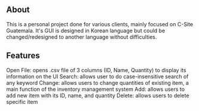 ## About
This is a personal project done for various clients, mainly focused on C-Site Guatemala. It's GUI is designed in Korean language but could be changed/redesigned to another language without difficulties. 

## Features
Open File: opens .csv file of 3 columns (ID, Name, Quantity) to display its information on the UI
Search: allows user to do case-insensitive search of any keyword
Change: allows users to change quantities of existing item, a main function of the inventory management system
Add: allows users to add new item with its ID, name, and quantity
Delete: allows users to delete specific item


